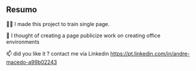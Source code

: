 
## Resumo
👩‍💻 I made this project to train single page.

🧠 I thought of creating a page publicize work on creating office
environments 

📫 did you like it ? contact me via Linkedin 
https://pt.linkedin.com/in/andre-macedo-a99b02243


